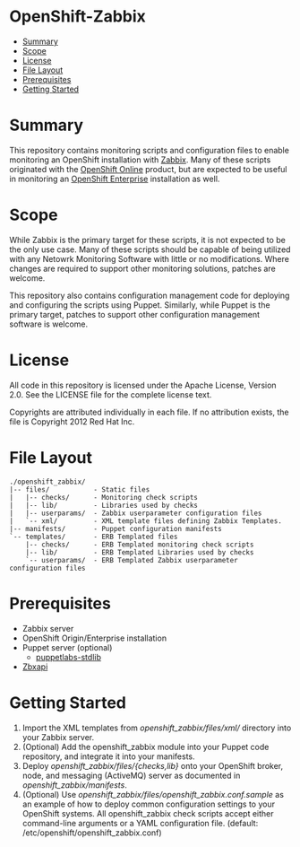 OpenShift-Zabbix
================

* [Summary](#summary)
* [Scope](#scope)
* [License](#license)
* [File Layout](#file-layout)
* [Prerequisites](#prerequisites)
* [Getting Started](#getting-started)

Summary
=======

This repository contains monitoring scripts and configuration files to enable
monitoring an OpenShift installation with [Zabbix](http://www.zabbix.com/).
Many of these scripts originated with the [OpenShift
Online](https://www.openshift.com/products/online) product, but are expected to be useful in
monitoring an [OpenShift
Enterprise](https://www.openshift.com/products/enterprise) installation as well.

Scope
=======

While Zabbix is the primary target for these scripts, it is not expected to be
the only use case. Many of these scripts should be capable of being utilized with
any Netowrk Monitoring Software with little or no modifications. Where changes
are required to support other monitoring solutions, patches are welcome.

This repository also contains configuration management code for deploying and
configuring the scripts using Puppet. Similarly, while Puppet is the primary
target, patches to support other configuration management software is welcome.

License
=======

All code in this repository is licensed under the Apache License, Version 2.0.
See the LICENSE file for the complete license text.

Copyrights are attributed individually in each file. If no attribution exists,
the file is Copyright 2012 Red Hat Inc.

File Layout
===========

    ./openshift_zabbix/
    |-- files/           - Static files
    |   |-- checks/      - Monitoring check scripts
    |   |-- lib/         - Libraries used by checks
    |   |-- userparams/  - Zabbix userparameter configuration files
    |   `-- xml/         - XML template files defining Zabbix Templates.
    |-- manifests/       - Puppet configuration manifests
    `-- templates/       - ERB Templated files
        |-- checks/      - ERB Templated monitoring check scripts
        |-- lib/         - ERB Templated Libraries used by checks
        `-- userparams/  - ERB Templated Zabbix userparameter configuration files

Prerequisites
=============

* Zabbix server
* OpenShift Origin/Enterprise installation
* Puppet server (optional)
    * [puppetlabs-stdlib](https://forge.puppetlabs.com/puppetlabs/stdlib)
* [Zbxapi](https://rubygems.org/gems/zbxapi)

Getting Started
===============

1. Import the XML templates from *openshift_zabbix/files/xml/* directory into
   your Zabbix server.
1. (Optional) Add the openshift\_zabbix module into your Puppet code repository,
   and integrate it into your manifests.
1. Deploy *openshift_zabbix/files/{checks,lib}* onto your OpenShift broker,
   node, and messaging (ActiveMQ) server as documented in
   *openshift_zabbix/manifests*.
1. (Optional) Use *openshift_zabbix/files/openshift_zabbix.conf.sample* as an
   example of how to deploy common configuration settings to your OpenShift
   systems. All openshift\_zabbix check scripts accept either command-line
   arguments or a YAML configuration file.
   (default: /etc/openshift/openshift\_zabbix.conf)
